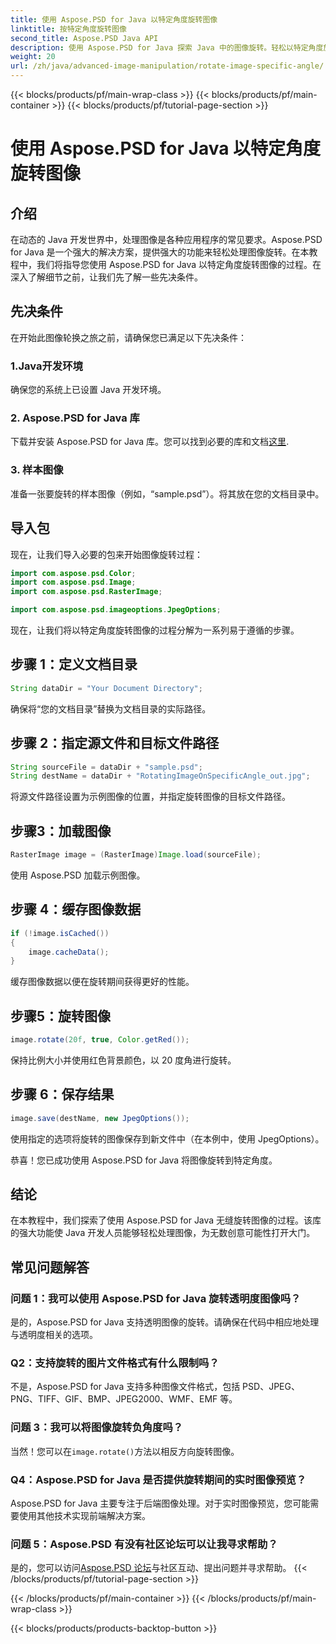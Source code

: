 ```yaml
---
title: 使用 Aspose.PSD for Java 以特定角度旋转图像
linktitle: 按特定角度旋转图像
second_title: Aspose.PSD Java API
description: 使用 Aspose.PSD for Java 探索 Java 中的图像旋转。轻松以特定角度旋转图像。
weight: 20
url: /zh/java/advanced-image-manipulation/rotate-image-specific-angle/
---
```


{{< blocks/products/pf/main-wrap-class >}}
{{< blocks/products/pf/main-container >}}
{{< blocks/products/pf/tutorial-page-section >}}

# 使用 Aspose.PSD for Java 以特定角度旋转图像

## 介绍

在动态的 Java 开发世界中，处理图像是各种应用程序的常见要求。Aspose.PSD for Java 是一个强大的解决方案，提供强大的功能来轻松处理图像旋转。在本教程中，我们将指导您使用 Aspose.PSD for Java 以特定角度旋转图像的过程。在深入了解细节之前，让我们先了解一些先决条件。

## 先决条件

在开始此图像轮换之旅之前，请确保您已满足以下先决条件：

### 1.Java开发环境
确保您的系统上已设置 Java 开发环境。

### 2. Aspose.PSD for Java 库
下载并安装 Aspose.PSD for Java 库。您可以找到必要的库和文档[这里](https://reference.aspose.com/psd/java/).

### 3. 样本图像
准备一张要旋转的样本图像（例如，“sample.psd”）。将其放在您的文档目录中。

## 导入包

现在，让我们导入必要的包来开始图像旋转过程：

```java
import com.aspose.psd.Color;
import com.aspose.psd.Image;
import com.aspose.psd.RasterImage;

import com.aspose.psd.imageoptions.JpegOptions;
```

现在，让我们将以特定角度旋转图像的过程分解为一系列易于遵循的步骤。

## 步骤 1：定义文档目录

```java
String dataDir = "Your Document Directory";
```

确保将“您的文档目录”替换为文档目录的实际路径。

## 步骤 2：指定源文件和目标文件路径

```java
String sourceFile = dataDir + "sample.psd";
String destName = dataDir + "RotatingImageOnSpecificAngle_out.jpg";
```

将源文件路径设置为示例图像的位置，并指定旋转图像的目标文件路径。

## 步骤3：加载图像

```java
RasterImage image = (RasterImage)Image.load(sourceFile);
```

使用 Aspose.PSD 加载示例图像。

## 步骤 4：缓存图像数据

```java
if (!image.isCached())
{
    image.cacheData();
}
```

缓存图像数据以便在旋转期间获得更好的性能。

## 步骤5：旋转图像

```java
image.rotate(20f, true, Color.getRed());
```

保持比例大小并使用红色背景颜色，以 20 度角进行旋转。

## 步骤 6：保存结果

```java
image.save(destName, new JpegOptions());
```

使用指定的选项将旋转的图像保存到新文件中（在本例中，使用 JpegOptions）。

恭喜！您已成功使用 Aspose.PSD for Java 将图像旋转到特定角度。

## 结论

在本教程中，我们探索了使用 Aspose.PSD for Java 无缝旋转图像的过程。该库的强大功能使 Java 开发人员能够轻松处理图像，为无数创意可能性打开大门。

## 常见问题解答

### 问题 1：我可以使用 Aspose.PSD for Java 旋转透明度图像吗？

是的，Aspose.PSD for Java 支持透明图像的旋转。请确保在代码中相应地处理与透明度相关的选项。

### Q2：支持旋转的图片文件格式有什么限制吗？

不是，Aspose.PSD for Java 支持多种图像文件格式，包括 PSD、JPEG、PNG、TIFF、GIF、BMP、JPEG2000、WMF、EMF 等。

### 问题 3：我可以将图像旋转负角度吗？

当然！您可以在`image.rotate()`方法以相反方向旋转图像。

### Q4：Aspose.PSD for Java 是否提供旋转期间的实时图像预览？

Aspose.PSD for Java 主要专注于后端图像处理。对于实时图像预览，您可能需要使用其他技术实现前端解决方案。

### 问题 5：Aspose.PSD 有没有社区论坛可以让我寻求帮助？

是的，您可以访问[Aspose.PSD 论坛](https://forum.aspose.com/c/psd/34)与社区互动、提出问题并寻求帮助。
{{< /blocks/products/pf/tutorial-page-section >}}

{{< /blocks/products/pf/main-container >}}
{{< /blocks/products/pf/main-wrap-class >}}

{{< blocks/products/products-backtop-button >}}

